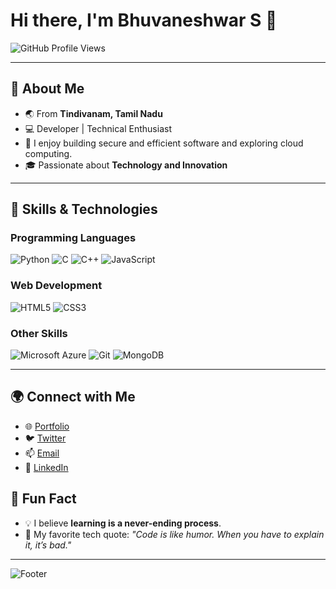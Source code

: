 # Hi there, I'm Bhuvaneshwar S 👋

![GitHub Profile Views](https://komarev.com/ghpvc/?username=Bhuvaneshwar124&color=blue&style=flat-square)

---

## 🚀 About Me
- 🌏 From **Tindivanam, Tamil Nadu**
- 💻 Developer | Technical Enthusiast
- 🔧 I enjoy building secure and efficient software and exploring cloud computing. 
- 🎓 Passionate about **Technology and Innovation**

---

## 🌟 Skills & Technologies

### Programming Languages  
<p align="left">
  <img src="https://img.shields.io/badge/Python-3776AB?style=for-the-badge&logo=python&logoColor=white" alt="Python"/>
  <img src="https://img.shields.io/badge/C-00599C?style=for-the-badge&logo=c&logoColor=white" alt="C"/>
  <img src="https://img.shields.io/badge/C++-00599C?style=for-the-badge&logo=cplusplus&logoColor=white" alt="C++"/>
  <img src="https://img.shields.io/badge/JavaScript-F7DF1E?style=for-the-badge&logo=javascript&logoColor=black" alt="JavaScript"/>
</p>

### Web Development  
<p align="left">
  <img src="https://img.shields.io/badge/HTML5-E34F26?style=for-the-badge&logo=html5&logoColor=white" alt="HTML5"/>
  <img src="https://img.shields.io/badge/CSS3-1572B6?style=for-the-badge&logo=css3&logoColor=white" alt="CSS3"/> 

### Other Skills  
<p align="left">
  <img src="https://img.shields.io/badge/Microsoft%20Azure-0078D4?style=for-the-badge&logo=microsoftazure&logoColor=white" alt="Microsoft Azure"/>
  <img src="https://img.shields.io/badge/Git-F05032?style=for-the-badge&logo=git&logoColor=white" alt="Git"/>
  <img src="https://img.shields.io/badge/MongoDB-47A248?style=for-the-badge&logo=mongodb&logoColor=white" alt="MongoDB"/>
  
---

## 🌍 Connect with Me
- 🌐 [Portfolio]()  
- 🐦 [Twitter](https://twitter.com/YourTwitterHandle])  
- 📫 [Email](mailto:bhuvaneshwars12@gmail.com)  
- 💼 [LinkedIn](www.linkedin.com/in/bhuvaneshwar-s-b98604291)  

## 💬 Fun Fact
- 💡 I believe **learning is a never-ending process**.
- 🧩 My favorite tech quote: *"Code is like humor. When you have to explain it, it’s bad."*

---

![Footer](https://capsule-render.vercel.app/api?type=waving&color=gradient&height=100&section=footer)
